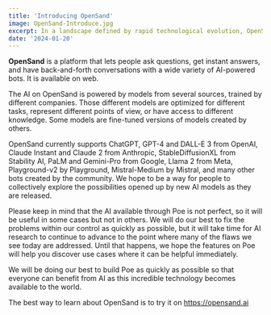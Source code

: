 ```yaml
---
title: 'Introducing OpenSand'
image: OpenSand-Introduce.jpg
excerpt: In a landscape defined by rapid technological evolution, OpenSand emerges as a beacon of innovation, seamlessly uniting Artificial Intelligence (AI) and Blockchain technologies. This groundbreaking convergence holds the promise of transforming industries, fostering transparency, security, and efficiency. Let's delve into the world of OpenSand and explore the potential it brings to the forefront of technological advancements.
date: '2024-01-20'
---
```


**OpenSand** is a platform that lets people ask questions, get instant answers, and have back-and-forth conversations with a wide variety of AI-powered bots. It is available on web.

The AI on OpenSand is powered by models from several sources, trained by different companies. Those different models are optimized for different tasks, represent different points of view, or have access to different knowledge. Some models are fine-tuned versions of models created by others.

OpenSand currently supports ChatGPT, GPT-4 and DALL-E 3 from OpenAI, Claude Instant and Claude 2 from Anthropic, StableDiffusionXL from Stability AI, PaLM and Gemini-Pro from Google, Llama 2 from Meta, Playground-v2 by Playground, Mistral-Medium by Mistral, and many other bots created by the community. We hope to be a way for people to collectively explore the possibilities opened up by new AI models as they are released.

Please keep in mind that the AI available through Poe is not perfect, so it will be useful in some cases but not in others. We will do our best to fix the problems within our control as quickly as possible, but it will take time for AI research to continue to advance to the point where many of the flaws we see today are addressed. Until that happens, we hope the features on Poe will help you discover use cases where it can be helpful immediately.

We will be doing our best to build Poe as quickly as possible so that everyone can benefit from AI as this incredible technology becomes available to the world.

The best way to learn about OpenSand is to try it on https://opensand.ai
